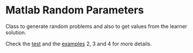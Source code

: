 # Matlab Random Parameters

Class to generate random problems and also to get values from the learner solution.

Check the [test](./test/) and the [examples](../../examples/) 2, 3 and 4 for more details. 
